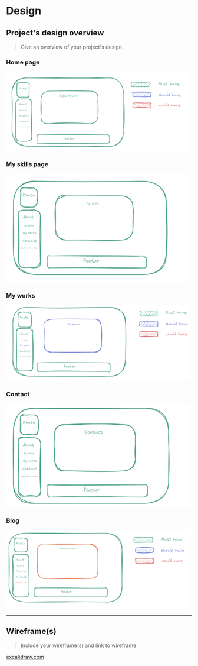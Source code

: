 # Design

## Project's design overview

> Give an overview of your project's design

<!-- give an overview of your project's design -->
<!-- describe the reasoning behind your group's design and wireframe -->
<!-- include other centralized decisions like fonts, palates, ... -->

### Home page

![Home page](../public/img/portfolio-home.png)

### My skills page

![My skills](../public/img/portfolio-skills.png)

### My works

![My works](../public/img/portfolio-works.png)

### Contact

![Contact](../public/img/portfolio-contact.png)

### Blog

![Blog](../public/img/portfolio-blog.png)

---

## Wireframe(s)

> Include your wireframe(s) and link to wireframe

<!-- provide a link to your wireframe documenting on Figma, or wherever it is -->

[excalidraw.com](https://excalidraw.com/#json=E5q-PykGnJpHtVXpKE-EH,NFtg98lxtsn29Qj9wlRUSg)
